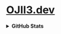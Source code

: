 <h1><a href="https://ojii3.dev">OJII3.dev</a></h1>

<p>
</p>

<details>
<summary><b>GitHub Stats</b></summary>

<p align="center">
  <img height="160" src="/profile-summary-card-output/transparent/1-repos-per-language.svg">
  <img height="160" src="https://raw.githubusercontent.com/OJII3/OJII3/main/profile-summary-card-output/transparent/2-most-commit-language.svg">
</p>

<p align="center">
  <img height="160" src="https://raw.githubusercontent.com/OJII3/OJII3/main/profile-summary-card-output/transparent/3-stats.svg">
 <img height="160"
src="https://raw.githubusercontent.com/OJII3/OJII3/main/profile-summary-card-output/transparent/4-productive-time.svg" />
</p>

</details>
